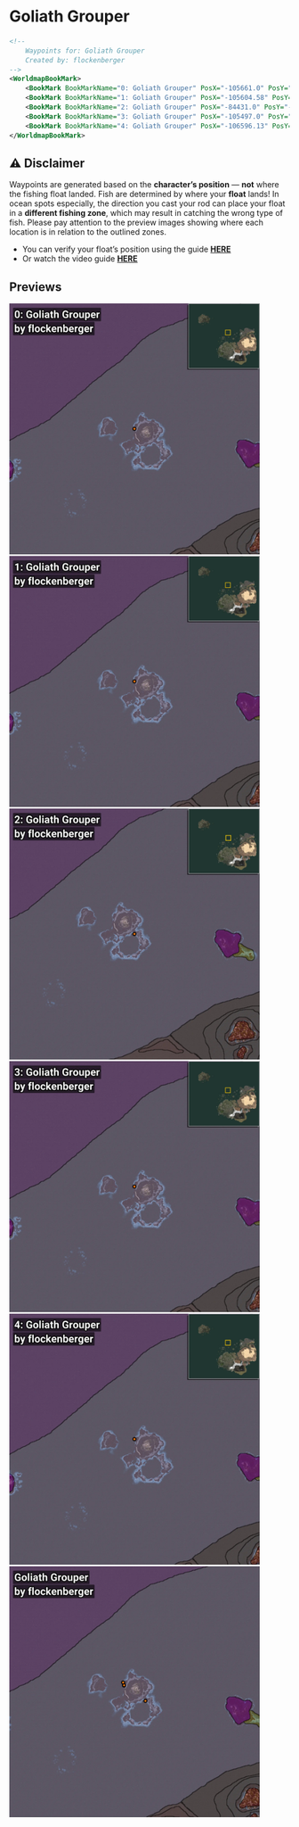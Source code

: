 # Goliath Grouper
```xml
<!--
    Waypoints for: Goliath Grouper
    Created by: flockenberger
-->
<WorldmapBookMark>
    <BookMark BookMarkName="0: Goliath Grouper" PosX="-105661.0" PosY="-8185.0" PosZ="628836.0" />
    <BookMark BookMarkName="1: Goliath Grouper" PosX="-105604.58" PosY="-8168.0107" PosZ="628961.75" />
    <BookMark BookMarkName="2: Goliath Grouper" PosX="-84431.0" PosY="-8055.0" PosZ="613684.0" />
    <BookMark BookMarkName="3: Goliath Grouper" PosX="-105497.0" PosY="-8134.0" PosZ="628913.0" />
    <BookMark BookMarkName="4: Goliath Grouper" PosX="-106596.13" PosY="-8133.8486" PosZ="631738.5" />
</WorldmapBookMark>
```

## ⚠️ Disclaimer
Waypoints are generated based on the __**character’s position**__ — __not__ where the fishing float landed.
Fish are determined by where your **float** lands!
In ocean spots especially, the direction you cast your rod can place your float in a **different fishing zone**, which may result in catching the wrong type of fish.
Please pay attention to the preview images showing where each location is in relation to the outlined zones.

- You can verify your float’s position using the guide [**HERE**](https://flockenberger.github.io/bdo-fish-position/)
- Or watch the video guide [**HERE**](https://youtu.be/t-VXcRoNojk)

## Previews
<img src="./Goliath Grouper_0_Preview.webp" width="450"/> <img src="./Goliath Grouper_1_Preview.webp" width="450"/> <img src="./Goliath Grouper_2_Preview.webp" width="450"/> <img src="./Goliath Grouper_3_Preview.webp" width="450"/> <img src="./Goliath Grouper_4_Preview.webp" width="450"/> <img src="./Goliath Grouper_Preview.webp" width="450"/> 